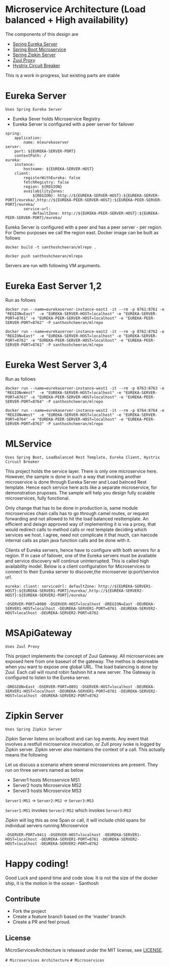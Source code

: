 Microservice Architecture (Load balanced + High availability)
=============================================================

The components of this design are

- [Spring Eureka Server](#eureka-server)
- [Spring Boot Microservice](#mlservice)
- [Spring Zipkin Server](#zipkin-server)
- [Zuul Proxy](#msapigateway)
- [Hystrix Circuit Breaker](#mlservice)


This is a work in progress, but existing parts are stable

# Eureka Server

`Uses Spring Eureka Server`

* Eureka Sever holds Microservice Registry
* Eureka Server is configured with a peer server for failover 


```
spring:
    application:
        name: mleurekaserver
server:
    port: ${EUREKA-SERVER-PORT}
    contextPath: /  
eureka:
    instance:
        hostname: ${EUREKA-SERVER-HOST}
    client:
        registerWithEureka: false
        fetchRegistry: false 
        region: ${REGION} 
        availabilityZones: 
            ${REGION}: http://${EUREKA-SERVER-HOST}:${EUREKA-SERVER-PORT}/eureka/,http://${EUREKA-PEER-SERVER-HOST}:${EUREKA-PEER-SERVER-PORT}/eureka/ 
        service-url:
            defaultZone: http://${EUREKA-PEER-SERVER-HOST}:${EUREKA-PEER-SERVER-PORT}/eureka/
```
Eureka Server is configured with a peer and has a peer server - per region. For Demo purposes we call the region east. Docker image can be built as follows

`docker build -t santhoshcheeran/mlrepo .`

`docker push santhoshcheeran/mlrepo`


Servers are run with following VM arguments.

Eureka East Server 1,2
======================
Run as follows

`docker run --name=eurekaserver-instance-east1 -it --rm -p 8761:8761 -e "REGION=East"  -e "EUREKA-SERVER-HOST=localhost" -e "EUREKA-SERVER-PORT=8761" -e "EUREKA-PEER-SERVER-HOST=localhost" -e "EUREKA-PEER-SERVER-PORT=8762" -P santhoshcheeran/mlrepo`

`docker run --name=eurekaserver-instance-east2 -it --rm -p 8762:8762 -e "REGION=East"  -e "EUREKA-SERVER-HOST=localhost" -e "EUREKA-SERVER-PORT=8762" -e "EUREKA-PEER-SERVER-HOST=localhost" -e "EUREKA-PEER-SERVER-PORT=8761" -P santhoshcheeran/mlrepo`

Eureka West Server 3,4
======================
Run as follows

`docker run --name=eurekaserver-instance-west1 -it --rm -p 8763:8763 -e "REGION=West"  -e "EUREKA-SERVER-HOST=localhost" -e "EUREKA-SERVER-PORT=8763" -e "EUREKA-PEER-SERVER-HOST=localhost" -e "EUREKA-PEER-SERVER-PORT=8764" -P santhoshcheeran/mlrepo`

`docker run --name=eurekaserver-instance-west2 -it --rm -p 8764:8764 -e "REGION=West"  -e "EUREKA-SERVER-HOST=localhost" -e "EUREKA-SERVER-PORT=8764" -e "EUREKA-PEER-SERVER-HOST=localhost" -e "EUREKA-PEER-SERVER-PORT=8763" -P santhoshcheeran/mlrepo`

# MLService

`Uses Spring Boot, Loadbalanced Rest Template, Eureka Client, Hystrix Circuit Breaker`

This project holds the service layer. There is only one microservice here. However, the sample is done in such a way that invoking another microservice is done through Eureka Server and Load balnced Rest template. Hence each service here acts like a separate microservice, for demonstration pruposes. The sample will help you design fully scalable microservices, fully functional. 

Only change that has to be done in production is, same module microservices chain calls has to go through camel routes, or request forwarding and not allowed to hit the load balanced resttemplate. An efficient and deisgn approved way of implementing it is via a proxy, that would redirect calls to method calls or rest template deciding which services we host. I agree, need not complicate it that much, can harcode internal calls as plain java function calls and be done with it.

Clients of Eureka servers, hence have to configure with both servers for a region. If in case of failover, one of the Eureka servers must be available and service discovery will continue uninterrupted. This is called high availability model. Below is a client configuration for Microservices to connect to their Eureka server to discover,the microserver ip:port/service url.

`eureka: client: serviceUrl: defaultZone: http://${EUREKA-SERVER1-HOST}:${EUREKA-SERVER1-PORT}/eureka/,http://${EUREKA-SERVER2-HOST}:${EUREKA-SERVER2-PORT}/eureka/`

`-DSERVER-PORT=8080 -DSERVER-HOST=localhost -DREGION=East -DEUREKA-SERVER1-HOST=localhost -DEUREKA-SERVER1-PORT=8761 -DEUREKA-SERVER2-HOST=localhost -DEUREKA-SERVER2-PORT=8762`

# MSApiGateway

`Uses Zuul Proxy`

This project implements the concept of Zuul Gateway. All microservices are exposed here from one baseurl of the gateway. The methos is desireable when you want to expose one global URL. The load balancing is done by Zuul. Each call will round robin fashion hit a new server. The Gateway is configured to listen to the Eureka server.

`-DREGION=East -DSERVER-PORT=8091 -DSERVER-HOST=localhost -DEUREKA-SERVER1-HOST=localhost -DEUREKA-SERVER1-PORT=8761 -DEUREKA-SERVER2-HOST=localhost -DEUREKA-SERVER2-PORT=8762`

# Zipkin Server

`Uses Spring Zipkin Server`

Zipkin Server listens on localhost and can log events. Any event that involves a restfull microservice invocation, or Zull proxy ivoke is logged by Zipkin server.  Zipkin server also maintains the context of a call. This actually means the following

Let us discuss a scenario where several microservices are present. They run on three servers named as below

* Server1 hosts Microservice MS1
* Server2 hosts Microservice MS2
* Server3 hosts Microservice MS3

`Server1:MS1` -> `Server2:MS2` -> `Server3:MS3`

`Server1:MS1` invokes `Server2:MS2` which invokes `Server3:MS3`

Zipkin will log this as one Span or call, it will include child spans for individual servers running Microservice

`-DSERVER-PORT=9411 -DSERVER-HOST=localhost -DEUREKA-SERVER1-HOST=localhost -DEUREKA-SERVER1-PORT=8761 -DEUREKA-SERVER2-HOST=localhost -DEUREKA-SERVER2-PORT=8762`

# Happy coding! 

Good Luck and spend time and code slow. It is not the size of the docker ship, it is the motion in the ocean - Santhosh 

## Contribute

* Fork the project
* Create a feature branch based on the 'master' branch
* Create a PR and feel proud.


## License

MicroServicesArchitecture is released under the MIT license, see [LICENSE](https://github.com/BonifyByForteil/react-native-piwik/blob/master/LICENSE).

`# Microservices Architecture`
`# Microservices`
